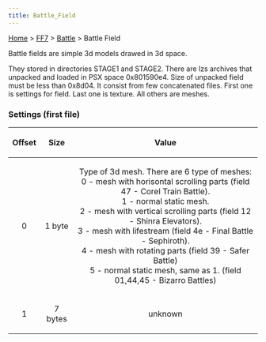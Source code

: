 ```yaml
---
title: Battle_Field
---
```


[Home](../../Main_Page.md) > [FF7](../../FF7.md) > [Battle](../Battle.md) > Battle Field

Battle fields are simple 3d models drawed in 3d space.

They stored in directories STAGE1 and STAGE2. There are lzs archives that unpacked and loaded in PSX space 0x801590e4. Size of unpacked field must be less than 0x8d04. It consist from few concatenated files. First one is settings for field. Last one is texture. All others are meshes.

### Settings (first file)

<table><thead><tr class="header"><th style="text-align: center;"><p>Offset</p></th><th style="text-align: center;"><p>Size</p></th><th style="text-align: center;"><p>Value</p></th></tr></thead><tbody><tr class="odd"><td style="text-align: center;"><p>0</p></td><td style="text-align: center;"><p>1 byte</p></td><td style="text-align: center;"><p>Type of 3d mesh. There are 6 type of meshes:<br />
0 - mesh with horisontal scrolling parts (field 47 - Corel Train Battle).<br />
1 - normal static mesh.<br />
2 - mesh with vertical scrolling parts (field 12 - Shinra Elevators).<br />
3 - mesh with lifestream (field 4e - Final Battle - Sephiroth).<br />
4 - mesh with rotating parts (field 39 - Safer Battle)<br />
5 - normal static mesh, same as 1. (field 01,44,45 - Bizarro Battles)</p></td></tr><tr class="even"><td style="text-align: center;"><p>1</p></td><td style="text-align: center;"><p>7 bytes</p></td><td style="text-align: center;"><p>unknown</p></td></tr></tbody></table>
